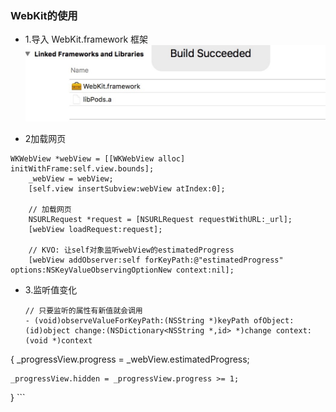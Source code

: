 ### WebKit的使用

- 1.导入 WebKit.framework 框架
![显示图片](../images/baocuo8.jpg)

- 2加载网页
```objc
WKWebView *webView = [[WKWebView alloc] initWithFrame:self.view.bounds];
    _webView = webView;
    [self.view insertSubview:webView atIndex:0];

    // 加载网页
    NSURLRequest *request = [NSURLRequest requestWithURL:_url];
    [webView loadRequest:request];

    // KVO: 让self对象监听webView的estimatedProgress
    [webView addObserver:self forKeyPath:@"estimatedProgress" options:NSKeyValueObservingOptionNew context:nil];
```

- 3.监听值变化
    ```objc
    // 只要监听的属性有新值就会调用
    - (void)observeValueForKeyPath:(NSString *)keyPath ofObject:(id)object change:(NSDictionary<NSString *,id> *)change context:(void *)context
{
    _progressView.progress = _webView.estimatedProgress;

    _progressView.hidden = _progressView.progress >= 1;
}
    ```
